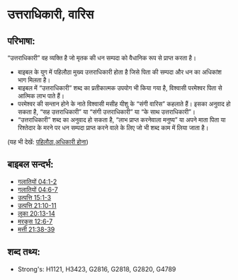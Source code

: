 # उत्तराधिकारी, वारिस #

## परिभाषा: ##

“उत्तराधिकारी” वह व्यक्ति है जो मृतक की धन सम्पदा को वैधानिक रूप से प्राप्त करता है।

* बाइबल के युग में पहिलौठा मुख्य उत्तराधिकारी होता है जिसे पिता की सम्पदा और धन का अधिकांश भाग मिलता है।
* बाइबल में “उत्तराधिकारी” शब्द का प्रतीकात्मक उपयोग भी किया गया है, विश्वासी परमेश्वर पिता से आत्मिक लाभ पाते हैं।
* परमेश्वर की सन्तान होने के नाते विश्वासी मसीह यीशु के “संगी वारिस” कहलाते हैं। इसका अनुवाद हो सकता है, “सह उत्तराधिकारी” या “संगी उत्तराधिकारी” या “के साथ उत्तराधिकारी”।
* “उत्तराधिकारी” शब्द का अनुवाद हो सकता है, “लाभ प्राप्त करनेवाला मनुष्य” या अपने माता पिता या रिश्तेदार के मरने पर धन सम्पदा प्राप्त करने वाले के लिए जो भी शब्द काम में लिया जाता है।
 
(यह भी देखें: [पहिलौठा](../other/firstborn.md),[अधिकारी होना](../kt/inherit.md))

## बाइबल सन्दर्भ: ##

* [गलातियों 04:1-2](rc://hi/tn/help/gal/04/01)
* [गलातियों 04:6-7](rc://hi/tn/help/gal/04/06)
* [उत्पत्ति 15:1-3](rc://hi/tn/help/gen/15/01)
* [उत्पत्ति 21:10-11](rc://hi/tn/help/gen/21/10)
* [लूका 20:13-14](rc://hi/tn/help/luk/20/13)
* [मरकुस 12:6-7](rc://hi/tn/help/mrk/12/06)
* [मत्ती 21:38-39](rc://hi/tn/help/mat/21/38)

## शब्द तथ्य: ##

* Strong's: H1121, H3423, G2816, G2818, G2820, G4789
